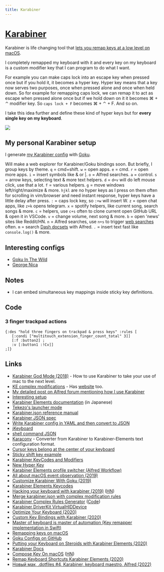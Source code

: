 ```yaml
---
title: Karabiner
---
```


# [Karabiner](https://github.com/tekezo/Karabiner-Elements)

Karabiner is life changing tool that [lets you remap keys at a low level on macOS](https://medium.com/@nikitavoloboev/karabiner-god-mode-7407a5ddc8f6).

I completely remapped my keyboard with it and every key on my keyboard is a custom modifier key that I can program to do what I want.

For example you can make caps lock into an escape key when pressed once but if you hold it, it becomes a hyper key. Hyper key means that a key now serves two purposes, once when pressed alone and once when held down. So for example for remapping caps lock, we can remap it to act as escape when pressed alone once but if we hold down on it it becomes ⌘ + ⌃ modifier key. So `caps lock + F` becomes ⌘ + ⌃ + F. And so on.

I take this idea further and define these kind of hyper keys but for **every single key on my keyboard**.

![](https://imgs.xkcd.com/comics/borrow_your_laptop_2x.png)

## My personal Karabiner setup

I generate [my Karabiner config](https://github.com/nikitavoloboev/dotfiles/blob/master/karabiner/karabiner.edn) with [Goku](https://github.com/yqrashawn/GokuRakuJoudo).

Will make a web explorer for Karabiner/Goku bindings soon. But briefly, I group keys by theme. `q` = cmd+shift. `w` = open apps. `e` = cmd. `r` = open more apps. `i` = insert symbols like & or |. `o` = Alfred searches. `a` = control. `s` = arrow keys, selecting text & more text helpers. `d` = `d+v` will do left mouse click, use that a lot. `f` = various helpers. `g` = move windows left/right/maximize & more. `hjkl` are no hyper keys as I press on them often for scrolling in vim/browser and need instant response, hyper keys have a little delay after press. `:` = caps lock key, so `:+w` will insert W. `z` = open chat apps, like `z+k` opens telegram. `x` = spotify helpers, like current song, search songs & more. `c` = helpers, use `c+s` often to clone current open GitHub URL & open it in VSCode. `v` = change volume, next song & more. `b` = open 'news' sites like Reddit/HN. `n` = Alfred searches, use `n+s` to trigger [web searches](https://github.com/nikitavoloboev/alfred-web-searches) often. `m` = search [Dash docsets](https://kapeli.com/dash) with Alfred. `.` = insert text fast like `console.log()` & more.

## Interesting configs

-  [Goku In The Wild](https://github.com/yqrashawn/GokuRakuJoudo/blob/master/in-the-wild.md)
-  [George Nica](https://github.com/kiinoda/goku)

## Notes

-  I can embed simultaneous key mappings inside sticky key definitions.

## Code

### 3 finger trackpad actions

```edn
{:des "hold three fingers on trackpad & press keys" :rules [
   [:condi ["multitouch_extension_finger_count_total" 3]]
   [:f :button2] ;
   :v [:button1 :!Cv]]
;]}
```

## Links

-  [Karabiner God Mode (2018)](https://medium.com/@nikitavoloboev/karabiner-god-mode-7407a5ddc8f6) - How to use Karabiner to take your use of mac to the next level.
-  [KE complex modifications](https://github.com/pqrs-org/KE-complex_modifications) - Has [website](https://pqrs.org/osx/karabiner/complex_modifications/) too.
-  [My detailed post on Alfred forum mentioning how I use Karabiner](https://www.alfredforum.com/topic/10673-how-to-make-the-alfred-search-window-a-frontmost-app/?do=findComment&comment=57212)
-  [Interesting setup](https://github.com/dunkarooftop/thought/blob/master/keymaps.org)
-  [Karabiner Elements documentation](https://qiita.com/s-show/items/a1fd228b04801477729c) (in Japanese)
-  [Tekezo's launcher mode](https://github.com/pqrs-org/KE-complex_modifications/blob/2348fb5ae3f0b04cea16b6b07ff6cf18e58885fb/docs/json/personal_tekezo_launcher_mode_v4.json)
-  [Karabiner.json reference manual](https://pqrs.org/osx/karabiner/json.html)
-  [Karabiner JSON spec](https://pqrs.org/osx/karabiner/json.html)
-  [Write Karabiner config in YAML and then convert to JSON](https://github.com/15cm/dotfiles/tree/master/.config/karabiner)
-  [jKeyboard](https://github.com/jhelvy/jKeyboard)
-  [shell command JSON](https://pqrs.org/osx/karabiner/json.html#typical-complex_modifications-examples-open-alfred-when-escape-is-held-down)
-  [Karaconv](https://github.com/durka/karaconv) - Converter from Karabiner to Karabiner-Elements text configuration format.
-  [Cursor keys belong at the center of your keyboard](http://tonsky.me/blog/cursor-keys/)
-  [Sticky shift key example](https://github.com/rcmdnk/KE-complex_modifications/blob/master/docs/json/sticky.json)
-  [Karabiner KeyCodes and Modifiers](https://github.com/tekezo/Karabiner-Elements/issues/925)
-  [New Hyper Key](https://josh.blog/2017/07/new-hyper-key)
-  [Karabiner Elements profile switcher (Alfred Workflow)](https://github.com/awinecki/karabiner-elements-profile-switcher)
-  [All about macOS event observation (2019)](https://docs.google.com/presentation/d/1nEaiPUduh1vjks0rDVRTcJaEULbSWWh1tVdG2HF_XSU/edit#slide=id.g5b38b1767c_0_2)
-  [Customize Karabiner With Goku (2019)](https://johnlindquist.com/customize-karabiner-with-goku)
-  [Karabiner Elements Keycodes](https://github.com/aerobounce/karabiner-elements-keycodes)
-  [Hacking your keyboard with karabiner (2019)](https://blog.kaush.co/2019/12/25/hacking-your-keyboard/) ([HN](https://news.ycombinator.com/item?id=21891082))
-  [Merge karabiner.json with complex modification rules](https://gist.github.com/narze/527ac6321c24cfde71bc3b30b7c078f3)
-  [Karabiner Complex Rules Generator](https://genesy.github.io/karabiner-complex-rules-generator/) ([Code](https://github.com/genesy/karabiner-complex-rules-generator))
-  [Karabiner DriverKit VirtualHIDDevice](https://github.com/pqrs-org/Karabiner-DriverKit-VirtualHIDDevice)
-  [Optimize Your Keyboard (2020)](https://www.pscp.tv/w/1vOxworogovxB)
-  [Custom Key Bindings with Karabiner (2020)](https://zacjones.io/custom-key-bindings)
-  [Master of keyboard is master of automation (Key remapper implementation in Swift)](https://github.com/creasty/Keyboard)
-  [Remapping keys on macOS](https://blog.codefront.net/2020/06/24/remapping-keys-on-macos)
-  [Goku Configs on GitHub](https://github.com/search?l=&o=desc&q=extension%3A.edn+filename%3Akarabiner.edn&s=&type=Code)
-  [Putting your Keyboard on Steroids with Karabiner Elements (2020)](https://dev.to/swyx/notes-on-karabiner-elements-from-john-lindquist-4cmo)
-  [Karabiner Docs](https://karabiner-elements.pqrs.org/docs/)
-  [Compose Key On macOS](https://github.com/Granitosaurus/macos-compose) ([HN](https://news.ycombinator.com/item?id=24553013))
-  [Remap Keyboard Shortcuts Karabiner Elements (2020)](https://www.youtube.com/watch?v=vysHEYTp0H4)
-  [Новый мак, .dotfiles #4, Karabiner, keyboard maestro, Alfred (2022)](https://www.youtube.com/watch?v=wSbZoW0cAww)
